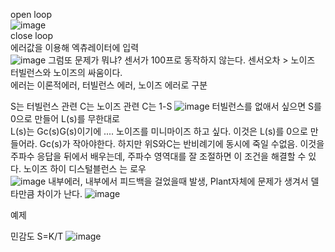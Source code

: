 open loop  
![image](https://github.com/juhwan98/Control-Engineering/assets/113814473/3a7bd57c-d1f5-4e6d-b15b-d5d64e806464)  
close loop  
에러값을 이용해 엑츄레이터에 입력  
![image](https://github.com/juhwan98/Control-Engineering/assets/113814473/76257aed-4752-422c-9718-3397d77a83dd)
그럼또 문제가 뭐냐? 센서가 100프로 동작하지 않는다. 센서오차  > 노이즈  
터빌런스와 노이즈의 싸움이다.  
에러는 이론적에러, 터빌런스 에러, 노이즈 에러로 구분  

S는 터빌런스 관련 C는 노이즈 관련
C는 1-S
![image](https://github.com/juhwan98/Control-Engineering/assets/113814473/0059265b-88a0-48b7-a8ba-8c16ef544ec2)
터빌런스를 없애서 싶으면 S를 0으로 만들어 L(s)를 무한대로  
L(s)는 Gc(s)G(s)이기에 ....
노이즈를 미니마이즈 하고 싶다. 이것은 L(s)를 0으로 만들어라. Gc(s)가 작아야한다.
하지만 위S와C는 반비례기에 동시에 죽일 수없음. 이것을 주파수 응답을 뒤에서 배우는데, 주파수 영역대를 잘 조절하면 이 조건을 해결할 수 있다.
노이즈 하이 디스털블런스 는 로우  
![image](https://github.com/juhwan98/Control-Engineering/assets/113814473/73e01626-4d0a-4c29-8b75-560f5e43fc46)
내부에러, 내부에서 피드백을 걸었을때 발생, Plant자체에 문제가 생겨서 델타만큼 차이가 난다.
![image](https://github.com/juhwan98/Control-Engineering/assets/113814473/6e341158-0711-4bfa-9d00-016fe658ed9d)

예제  

민감도 S=K/T
![image](https://github.com/juhwan98/Control-Engineering/assets/113814473/d5b62262-71bb-4c05-9ac8-f5d83d9bcb55)
